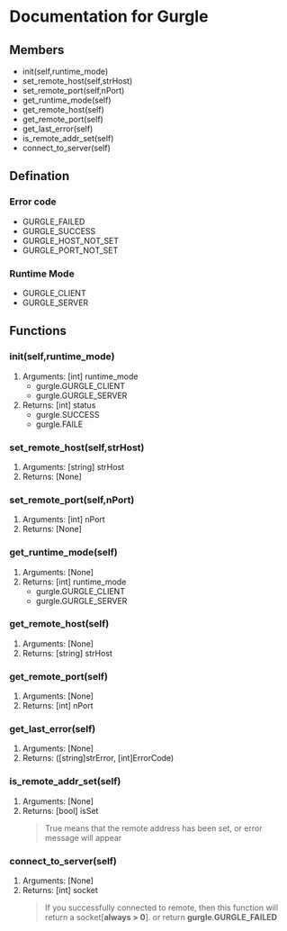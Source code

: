 # Documentation for Gurgle


## Members
* init(self,runtime_mode)
* set_remote_host(self,strHost)
* set_remote_port(self,nPort)
* get_runtime_mode(self)
* get_remote_host(self)
* get_remote_port(self)
* get_last_error(self)
* is_remote_addr_set(self)
* connect_to_server(self)

## Defination

### Error code
* GURGLE_FAILED
* GURGLE_SUCCESS
* GURGLE_HOST_NOT_SET
* GURGLE_PORT_NOT_SET

### Runtime Mode
* GURGLE_CLIENT
* GURGLE_SERVER


## Functions
### init(self,runtime_mode)
1. Arguments:
    [int] runtime_mode
    * gurgle.GURGLE_CLIENT
    * gurgle.GURGLE_SERVER  
2. Returns:
    [int] status  
    * gurgle.SUCCESS  
    * gurgle.FAILE  

### set_remote_host(self,strHost)
1. Arguments:
    [string] strHost
2. Returns:
    [None]

### set_remote_port(self,nPort)
1. Arguments:
    [int] nPort
2. Returns:
    [None]

### get_runtime_mode(self)
1. Arguments:
    [None]
2. Returns:
    [int] runtime_mode
    * gurgle.GURGLE_CLIENT
    * gurgle.GURGLE_SERVER

### get_remote_host(self)
1. Arguments:
    [None]
2. Returns:
    [string] strHost

### get_remote_port(self)
1. Arguments:
    [None]
2. Returns:
    [int] nPort

### get_last_error(self)
1. Arguments:
    [None]
2. Returns:
    ([string]strError, [int]ErrorCode)

### is_remote_addr_set(self)
1. Arguments:
    [None]
2. Returns:
    [bool] isSet  
    > True means that  the remote address has been set, or error message will appear

### connect_to_server(self)
1. Arguments:
    [None]
2. Returns:
    [int] socket
    > If you successfully connected to remote, then this function will return a socket[__always > 0__].
    > or return __gurgle__.__GURGLE_FAILED__

